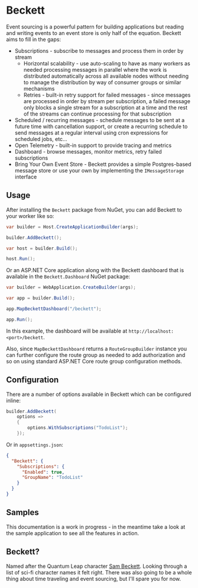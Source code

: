 # Beckett

Event sourcing is a powerful pattern for building applications but reading and writing events to an event store is only half of the equation. Beckett aims to fill in the gaps:

- Subscriptions - subscribe to messages and process them in order by stream
  - Horizontal scalability - use auto-scaling to have as many workers as needed processing messages in parallel where the work is distributed automatically across all available nodes without needing to manage the distribution by way of consumer groups or similar mechanisms
  - Retries - built-in retry support for failed messages - since messages are processed in order by stream per subscription, a failed message only blocks a single stream for a subscription at a time and the rest of the streams can continue processing for that subscription
- Scheduled / recurring messages - schedule messages to be sent at a future time with cancellation support, or create a recurring schedule to send messages at a regular interval using cron expressions for scheduled jobs, etc...
- Open Telemetry - built-in support to provide tracing and metrics
- Dashboard - browse messages, monitor metrics, retry failed subscriptions
- Bring Your Own Event Store - Beckett provides a simple Postgres-based message store or use your own by implementing the `IMessageStorage` interface

## Usage
After installing the `Beckett` package from NuGet, you can add Beckett to your worker like so:
```csharp
var builder = Host.CreateApplicationBuilder(args);

builder.AddBeckett();

var host = builder.Build();

host.Run();
```
Or an ASP.NET Core application along with the Beckett dashboard that is available in the `Beckett.Dashboard` NuGet package:
```csharp
var builder = WebApplication.CreateBuilder(args);

var app = builder.Build();

app.MapBeckettDashboard("/beckett");

app.Run();
```
In this example, the dashboard will be available at `http://localhost:<port>/beckett`.

Also, since `MapBeckettDashboard` returns a `RouteGroupBuilder` instance you can further configure the route group as
needed to add authorization and so on using standard ASP.NET Core route group configuration methods.

## Configuration
There are a number of options available in Beckett which can be configured inline:
```csharp
builder.AddBeckett(
    options =>
    {
        options.WithSubscriptions("TodoList");
    });
```
Or in `appsettings.json`:
```json
{
  "Beckett": {
    "Subscriptions": {
      "Enabled": true,
      "GroupName": "TodoList"
    }
  }
}
```

## Samples
This documentation is a work in progress - in the meantime take a look at the sample application to see all the features in action.

## Beckett?

Named after the Quantum Leap character [Sam Beckett](https://en.wikipedia.org/wiki/Sam_Beckett). Looking through a list of sci-fi character names it felt right. There was also going to be a whole thing about time traveling and event sourcing, but I'll spare you for now.

